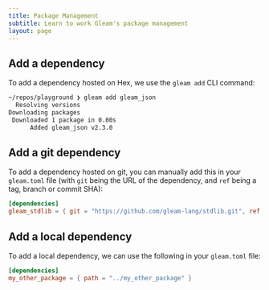 ```yaml
---
title: Package Management
subtitle: Learn to work Gleam's package management
layout: page
---
```

## Add a dependency

To add a dependency hosted on Hex, we use the `gleam add` CLI command:
```sh
~/repos/playground ❯ gleam add gleam_json
  Resolving versions
Downloading packages
 Downloaded 1 package in 0.00s
      Added gleam_json v2.3.0
```

## Add a git dependency

To add a dependency hosted on git, you can manually add this in your `gleam.toml` file (with `git` being the URL of the dependency, and `ref` being a tag, branch or commit SHA):
```toml
[dependencies]
gleam_stdlib = { git = "https://github.com/gleam-lang/stdlib.git", ref = "957b83b" }
```

## Add a local dependency

To add a local dependency, we can use the following in your `gleam.toml` file:
```toml
[dependencies]
my_other_package = { path = "../my_other_package" }
```
